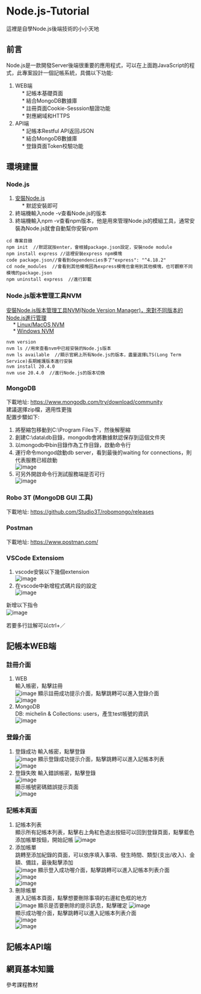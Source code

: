 # Node.js-Tutorial
這裡是自學Node.js後端技術的小小天地
## 前言
Node.js是一款開發Server後端很重要的應用程式，可以在上面跑JavaScript的程式，此專案設計一個記帳系統，具備以下功能:  
1. WEB端   
&emsp; * 記帳本基礎頁面      
&emsp; * 結合MongoDB數據庫   
&emsp; * 註冊頁面Cookie-Sesssion驗證功能   
&emsp; * 對應網域和HTTPS
3. API端    
&emsp; * 記帳本Restful API返回JSON  
&emsp; * 結合MongoDB數據庫  
&emsp; * 登錄頁面Token校驗功能       
## 環境建置
### Node.js
1. [安裝Node.js](https://nodejs.org/en)  
&emsp; * 默認安裝即可  
2. 終端機輸入node -v查看Node.js的版本  
3. 終端機輸入npm -v查看npm版本，他是用來管理Node.js的模組工具，通常安裝為Node.js就會自動幫你安裝npm      
```   
cd 專案目錄
npm init  //默認就按enter，會根據package.json設定，安裝node module   
npm install express //這裡安裝express npm模塊
code package.json//會看到dependencies多了"express": "^4.18.2"
cd node_modules  //會看到其他模塊因為express模塊也會用到其他模塊，也可觀察不同模塊的package.json
npm uninstall express  //進行卸載
```
### Node.js版本管理工具NVM
[安裝Node.js版本管理工具NVM(Node Version Manager)，來對不同版本的Node.js進行管理](https://www.youtube.com/watch?v=YJdh2E4idmY&list=PL50akgsaBZlF9DADkYuQZLQBDLHZHZ-9N&index=8)  
&emsp; * [Linux/MacOS NVM](https://github.com/nvm-sh/nvm)    
&emsp; * [Windows NVM](https://github.com/coreybutler/nvm-windows)
```
nvm version
nvm ls //用來查看nvm中已經安裝的Node.js版本
nvm ls available  //顯示官網上所有Node.js的版本，盡量選擇LTS(Long Term Service)長期維護版本進行安裝   
nvm install 20.4.0
nvm use 20.4.0  //進行Node.js的版本切換
```
### MongoDB
下載地址: https://www.mongodb.com/try/download/community   
建議選擇zip檔，適用性更強   
配置步驟如下:   
1. 將壓縮包移動到C:\Program Files下，然後解壓縮   
2. 創建C:\data\db目錄，mongodb會將數據默認保存到這個文件夾   
3. 以mongodb中bin目錄作為工作目錄，啟動命令行  
4. 運行命令mongod啟動db server，看到最後的waiting for connections，則代表服務已經啟動   
![image](https://github.com/csiemichelin/Node.js-Tutorial/assets/49907717/e4ace2c0-946e-4c4d-ab5e-e779696a894e)
5. 可另外開啟命令行測試服務端是否可行  
![image](https://github.com/csiemichelin/Node.js-Tutorial/assets/49907717/144ec157-9b38-4a33-8910-909cb0afa4ed)  
### Robo 3T (MongoDB GUI 工具)  
下載地址: https://github.com/Studio3T/robomongo/releases   
### Postman   
下載地址: https://www.postman.com/   
### VSCode Extensiom
1. vscode安裝以下幾個extension     
![image](https://github.com/csiemichelin/Node.js-Tutorial/assets/49907717/72dc37c5-099b-4684-8d14-d9261af738f7)  
2. 在vscode中新增程式碼片段的設定  
![image](https://github.com/csiemichelin/Node.js-Tutorial/assets/49907717/3cdb44cd-59d2-4e56-9949-72384c1ed14e)  

新增以下指令  
![image](https://github.com/csiemichelin/Node.js-Tutorial/assets/49907717/600f24e1-2139-4383-896a-a04919b546f7)    　

若要多行註解可以ctrl+／    

## 記帳本WEB端   
### 註冊介面
1. WEB   
輸入帳密，點擊註冊   
![image](https://github.com/csiemichelin/Node.js-Tutorial/assets/49907717/8915ce06-3fc9-4880-825c-9be5d66aa84b)
顯示註冊成功提示介面，點擊跳轉可以進入登錄介面     
![image](https://github.com/csiemichelin/Node.js-Tutorial/assets/49907717/90e6aa64-54d2-40a5-a1a1-356b2d1cd6c6)
2. MongoDB  
DB: michelin & Collections: users，產生test帳號的資訊         
![image](https://github.com/csiemichelin/Node.js-Tutorial/assets/49907717/7312ac34-559e-4ee9-9e32-54c3fd53307b)
### 登錄介面
1. 登錄成功
輸入帳密，點擊登錄    
![image](https://github.com/csiemichelin/Node.js-Tutorial/assets/49907717/d73636ff-4f28-402c-9f65-7884f7e6bd0e)
顯示登錄成功提示介面，點擊跳轉可以進入記帳本列表       
![image](https://github.com/csiemichelin/Node.js-Tutorial/assets/49907717/4bebb1f7-803b-439a-ad0a-91986f8afa34)   
3. 登錄失敗
輸入錯誤帳密，點擊登錄     
![image](https://github.com/csiemichelin/Node.js-Tutorial/assets/49907717/9d960066-4487-4654-8b57-de90c2b54910)   
顯示帳號密碼錯誤提示頁面   
![image](https://github.com/csiemichelin/Node.js-Tutorial/assets/49907717/f45b0e5d-5cc3-4b59-9a1f-ba9c9373e68b)   
### 記帳本頁面  
1. 記帳本列表   
顯示所有記帳本列表，點擊右上角紅色退出按鈕可以回到登錄頁面，點擊藍色添加帳單按鈕，開始記帳
![image](https://github.com/csiemichelin/Node.js-Tutorial/assets/49907717/07e947dd-6c44-4075-a3ef-b20563e01fa9)  
2. 添加帳單   
跳轉至添加紀錄的頁面，可以依序填入事項、發生時間、類型(支出/收入)、金額、備註，最後點擊添加   
![image](https://github.com/csiemichelin/Node.js-Tutorial/assets/49907717/f53fb84b-caba-4027-af80-d1f77378f517)
顯示登入成功喔介面，點擊跳轉可以進入記帳本列表介面    
![image](https://github.com/csiemichelin/Node.js-Tutorial/assets/49907717/264e58ed-739f-4bc0-9069-1b330a0a3818)  
![image](https://github.com/csiemichelin/Node.js-Tutorial/assets/49907717/a9f13b58-d8ad-4081-a4f6-687d772127c5)  
3. 刪除帳單   
進入記帳本頁面，點擊想要刪除事項的右邊紅色框的地方   
![image](https://github.com/csiemichelin/Node.js-Tutorial/assets/49907717/22d8f5e9-4a44-481e-bb3b-2ab1ac440bbc)
顯示是否要刪除的提示訊息，點擊確定
![image](https://github.com/csiemichelin/Node.js-Tutorial/assets/49907717/17c7c88a-4d32-4962-b49c-bb423913566e)   
顯示成功喔介面，點擊跳轉可以進入記帳本列表介面   
![image](https://github.com/csiemichelin/Node.js-Tutorial/assets/49907717/961d4ecd-71f4-4a79-91f2-6c4f92561472)  
![image](https://github.com/csiemichelin/Node.js-Tutorial/assets/49907717/a5ebb28c-b61e-46b2-abd0-a619b25a37e0)  

## 記帳本API端  
## 網頁基本知識   
參考課程教材   

